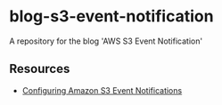 # blog-s3-event-notification
A repository for the blog 'AWS S3 Event Notification'

## Resources
- [Configuring Amazon S3 Event Notifications](https://docs.aws.amazon.com/AmazonS3/latest/dev/NotificationHowTo.html)
